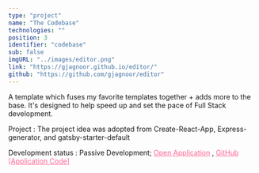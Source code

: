 ```yaml
---
type: "project"
name: "The Codebase"
technologies: ""
position: 3
identifier: "codebase"
sub: false
imgURL: "../images/editor.png"
link: "https://gjagnoor.github.io/editor/"
github: "https://github.com/gjagnoor/editor"
---
```


A template which fuses my favorite templates together + adds more to the base. It's designed to help speed up and set the pace of Full Stack development.

Project : The project idea was adopted from Create-React-App, Express-generator, and gatsby-starter-default

Development status : Passive Development; <a href="#" style="color: #fe6694">Open Application</a> , <a href="#" style="color: #fe6694">GitHub [Application Code]</a>
